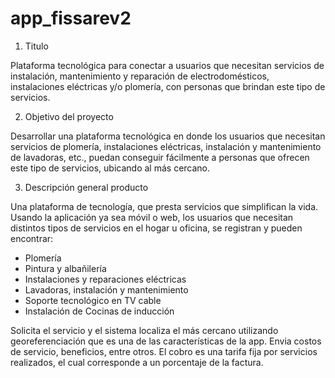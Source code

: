 # app_fissarev2
1. Titulo

Plataforma tecnológica para conectar a usuarios que necesitan servicios de instalación,
mantenimiento y reparación de electrodomésticos, instalaciones eléctricas y/o plomería, con
personas que brindan este tipo de servicios.

2. Objetivo del proyecto

Desarrollar una plataforma tecnológica en donde los usuarios que necesitan servicios de
plomería, instalaciones eléctricas, instalación y mantenimiento de lavadoras, etc., puedan
conseguir fácilmente a personas que ofrecen este tipo de servicios, ubicando al más cercano.

3. Descripción general producto

Una plataforma de tecnología, que presta servicios que simplifican la vida. Usando la aplicación
ya sea móvil o web, los usuarios que necesitan distintos tipos de servicios en el hogar u oficina,
se registran y pueden encontrar:

- Plomería
- Pintura y albañilería
- Instalaciones y reparaciones eléctricas
- Lavadoras, instalación y mantenimiento
- Soporte tecnológico en TV cable
- Instalación de Cocinas de inducción

Solicita el servicio y el sistema localiza el más cercano utilizando georeferenciación que es una
de las características de la app.
Envia costos de servicio, beneficios, entre otros.
El cobro es una tarifa fija por servicios realizados, el cual corresponde a un porcentaje de la
factura.
